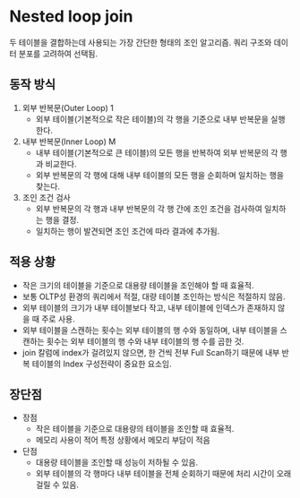 # Nested loop join
두 테이블을 결합하는데 사용되는 가장 간단한 형태의 조인 알고리즘.
쿼리 구조와 데이터 분포를 고려하여 선택됨.
## 동작 방식
1. 외부 반복문(Outer Loop) 1
	- 외부 테이블(기본적으로 작은 테이블)의 각 행을 기준으로 내부 반복문을 실행한다.
2. 내부 반복문(Inner Loop) M
	- 내부 테이블(기본적으로 큰 테이블)의 모든 행을 반복하여 외부 반복문의 각 행과 비교한다.
	- 외부 반복문의 각 행에 대해 내부 테이블의 모든 행을 순회하며 일치하는 행을 찾는다.
3. 조인 조건 검사
	- 외부 반복문의 각 행과 내부 반복문의 각 행 간에 조인 조건을 검사하여 일치하는 행을 결정.
	- 일치하는 행이 발견되면 조인 조건에 따라 결과에 추가됨.
## 적용 상황
- 작은 크기의 테이블을 기준으로 대용량 테이블을 조인해야 할 때 효율적.
- 보통 OLTP성 환경의 쿼리에서 적절, 대량 테이블 조인하는 방식은 적절하지 않음.
- 외부 테이블의 크기가 내부 테이블보다 작고, 내부 테이블에 인덱스가 존재하지 않을 때 주로 사용.
- 외부 테이블을 스캔하는 횟수는 외부 테이블의 행 수와 동일하며, 내부 테이블을 스캔하는 횟수는 외부 테이블의 행 수와 내부 테이블의 행 수를 곱한 것.
- join 칼럼에 index가 걸려있지 않으면, 한 건씩 전부 Full Scan하기 때문에 내부 반복 테이블의 Index 구성전략이 중요한 요소임.

## 장단점
- 장점
	- 작은 테이블을 기준으로 대용량의 테이블을 조인할 때 효율적.
	- 메모리 사용이 적어 특정 상황에서 메모리 부담이 적음
- 단점
	- 대용량 테이블을 조인할 때 성능이 저하될 수 있음.
	- 외부 테이블의 각 행마다 내부 테이블을 전체 순회하기 때문에 처리 시간이 오래 걸릴 수 있음.